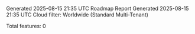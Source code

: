 Generated 2025-08-15 21:35 UTC Roadmap Report Generated 2025-08-15 21:35 UTC Cloud
filter: Worldwide (Standard Multi-Tenant)

Total features: 0
